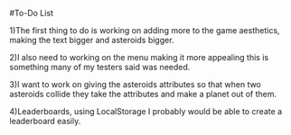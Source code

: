 #To-Do List

1)The first thing to do is working on adding more to the game aesthetics, making the text bigger and asteroids bigger.

2)I also need to working on the menu making it more appealing this is something many of my testers said was needed.

3)I want to work on giving the asteroids attributes so that when two asteroids collide they take the attributes and make a planet out of them.

4)Leaderboards, using LocalStorage I probably would be able to create a leaderboard easily.